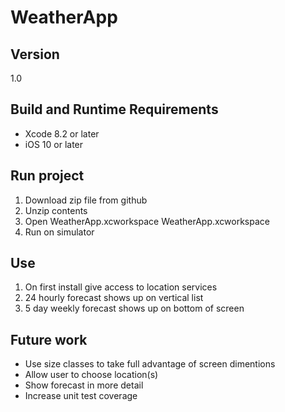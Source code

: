 # WeatherApp
## Version
1.0

## Build and Runtime Requirements
+ Xcode 8.2 or later
+ iOS 10 or later

## Run project
1. Download zip file from github
2. Unzip contents
3. Open WeatherApp.xcworkspace WeatherApp.xcworkspace
4. Run on simulator

## Use
1. On first install give access to location services
2. 24 hourly forecast shows up on vertical list
3. 5 day weekly forecast shows up on bottom of screen

## Future work 
+ Use size classes to take full advantage of screen dimentions
+ Allow user to choose location(s)
+ Show forecast in more detail
+ Increase unit test coverage
